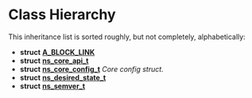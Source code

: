 
# Class Hierarchy

This inheritance list is sorted roughly, but not completely, alphabetically:


* **struct** [**A\_BLOCK\_LINK**](struct_a___b_l_o_c_k___l_i_n_k.md) 
* **struct** [**ns\_core\_api\_t**](structns__core__api__t.md) 
* **struct** [**ns\_core\_config\_t**](structns__core__config__t.md) _Core config struct._ 
* **struct** [**ns\_desired\_state\_t**](structns__desired__state__t.md) 
* **struct** [**ns\_semver\_t**](structns__semver__t.md) 

